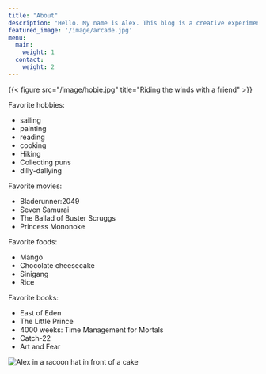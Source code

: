 ```yaml
---
title: "About"
description: "Hello. My name is Alex. This blog is a creative experiment. The aim is to learn about basic web development while sharing my thoughts."
featured_image: '/image/arcade.jpg'
menu:
  main:
    weight: 1
  contact:
    weight: 2
---
```

{{< figure src="/image/hobie.jpg" title="Riding the winds with a friend" >}}

Favorite hobbies:
- sailing
- painting
- reading
- cooking
- Hiking
- Collecting puns
- dilly-dallying

Favorite movies:
- Bladerunner:2049
- Seven Samurai
- The Ballad of Buster Scruggs
- Princess Mononoke

Favorite foods:
- Mango
- Chocolate cheesecake
- Sinigang
- Rice

Favorite books:
- East of Eden
- The Little Prince
- 4000 weeks: Time Management for Mortals
- Catch-22
- Art and Fear

![Alex in a racoon hat in front of a cake](/image/birthday.jpg "A good birthday")